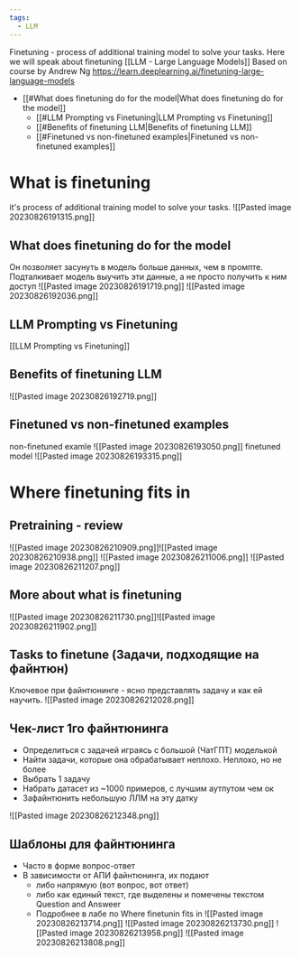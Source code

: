 ```yaml
---
tags:
  - LLM
---
```

Finetuning - process of additional training model to solve your tasks.
Here we will speak about finetuning [[LLM  - Large Language Models]]
Based on course by Andrew Ng https://learn.deeplearning.ai/finetuning-large-language-models


- [[#What does finetuning do for the model|What does finetuning do for the model]]
	- [[#LLM Prompting vs Finetuning|LLM Prompting vs Finetuning]]
	- [[#Benefits of finetuning LLM|Benefits of finetuning LLM]]
	- [[#Finetuned vs non-finetuned examples|Finetuned vs non-finetuned examples]]


# What is finetuning 
it's process of additional training model to solve your tasks.
![[Pasted image 20230826191315.png]]

## What does finetuning do for the model
Он позволяет засунуть в модель больше данных, чем в промпте. Подталкивает модель выучить эти данные, а не просто получить к ним доступ
![[Pasted image 20230826191719.png]]
![[Pasted image 20230826192036.png]]


## LLM Prompting vs Finetuning
[[LLM Prompting vs Finetuning]]

## Benefits of finetuning LLM

![[Pasted image 20230826192719.png]]


## Finetuned vs non-finetuned examples
non-finetuned examle
![[Pasted image 20230826193050.png]]
finetuned model
![[Pasted image 20230826193315.png]]


# Where finetuning fits in

## Pretraining - review
![[Pasted image 20230826210909.png]]![[Pasted image 20230826210938.png]]
![[Pasted image 20230826211006.png]]
![[Pasted image 20230826211207.png]]

## More about what is finetuning
![[Pasted image 20230826211730.png]]![[Pasted image 20230826211902.png]]

## Tasks to finetune (Задачи, подходящие на файнтюн)
Ключевое при файнтюнинге - ясно представлять задачу и как ей научить. 
![[Pasted image 20230826212028.png]]

## Чек-лист 1го файнтюнинга
- Определиться с задачей играясь с большой (ЧатГПТ) моделькой
- Найти задачи, которые она обрабатывает неплохо. Неплохо, но не более
- Выбрать 1 задачу
- Набрать датасет из ~1000 примеров, с лучшим аутпутом чем ок
- Зафайнтюнить небольшую ЛЛМ на эту датку

![[Pasted image 20230826212348.png]]


## Шаблоны для файнтюнинга
- Часто в форме вопрос-ответ
- В зависимости от АПИ файнтюнинга, их подают 
	- либо напрямую (вот вопрос, вот ответ)
	- либо как единый текст, где выделены и помечены текстом Question and Answeer
	- Подробнее в лабе по Where finetunin fits in
![[Pasted image 20230826213714.png]]
![[Pasted image 20230826213730.png]]
![[Pasted image 20230826213958.png]]
![[Pasted image 20230826213808.png]]